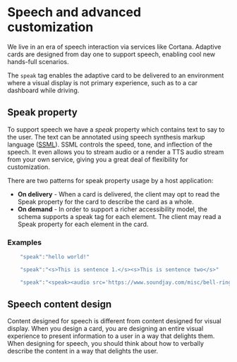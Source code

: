 # Speech and advanced customization
We live in an era of speech interaction via services like Cortana.  Adaptive cards are designed from day one
to support speech, enabling cool new hands-full scenarios.

The `speak` tag enables the adaptive card to be delivered to an environment where a visual display is not primary experience, such as to a car dashboard while driving. 

## Speak property
To support speech we have a *speak* property which contains text to say to the user. The text can be annotated using speech synthesis markup language
([SSML](https://msdn.microsoft.com/en-us/library/office/hh361578)). SSML controls the speed, tone, and inflection of the speech.  It even allows you to stream audio or a render a TTS audio stream
from your own service, giving you a great deal of flexibility for customization.

There are two patterns for speak property usage by a host application:

* **On delivery** - When a card is delivered, the client may opt to read the Speak property for the card to describe the card as a whole.
* **On demand** - In order to support a richer accessibility model, the schema supports a speak tag for each element. The client may read a Speak property  for each element in the card.

### Examples

```javascript
    "speak":"hello world!"

    "speak":"<s>This is sentence 1.</s><s>This is sentence two</s>"

    "speak":"<speak><audio src='https://www.soundjay.com/misc/bell-ringing-04.mp3'/><s>Time to wake up!</s></speak>"
```

## Speech content design
Content designed for speech is different from content designed for visual display. When you design
a card, you are designing an entire visual experience to present information to a user in a way that delights them. When designing for speech, you should think about how to verbally describe the content in a way that delights the user.  
